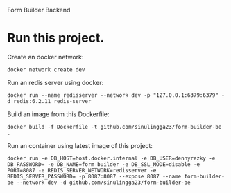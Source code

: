 Form Builder Backend

# Run this project.
Create an docker network:
```
docker network create dev
```

Run an redis server using docker:
```
docker run --name redisserver --network dev -p "127.0.0.1:6379:6379" -d redis:6.2.11 redis-server
```

Build an image from this Dockerfile:
```
docker build -f Dockerfile -t github.com/sinulingga23/form-builder-be .
```

Run an container using latest image of this project:
```
docker run -e DB_HOST=host.docker.internal -e DB_USER=dennyrezky -e DB_PASSWORD= -e DB_NAME=form_builder -e DB_SSL_MODE=disable -e PORT=8087 -e REDIS_SERVER_NETWORK=redisserver -e REDIS_SERVER_PASSWORD= -p 8087:8087 --expose 8087 --name form-builder-be --network dev -d github.com/sinulingga23/form-builder-be
```


